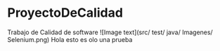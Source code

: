 # ProyectoDeCalidad
 Trabajo de Calidad de software
![Image text](src/ test/ java/ Imagenes/ Selenium.png)
Hola esto es olo una prueba